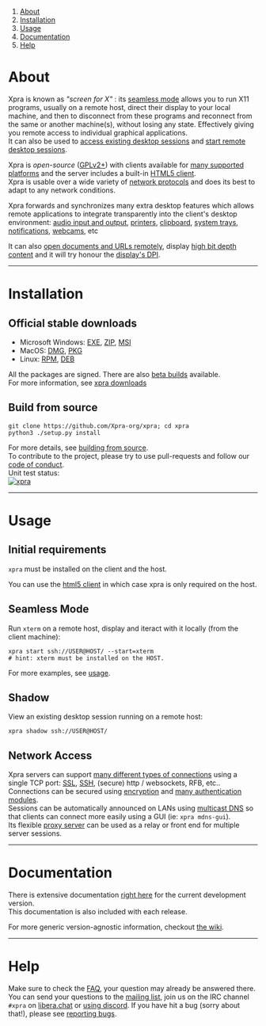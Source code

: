 1. [About](#about)
2. [Installation](#installation)
3. [Usage](#usage)
4. [Documentation](#documentation)
5. [Help](#help)

# About
Xpra is known as _"screen for X"_ : its [seamless mode](./docs/Usage/Seamless.md) allows you to run X11 programs,
usually on a remote host, direct their display to your local machine,
and then to disconnect from these programs and reconnect from the same or another machine(s),
without losing any state.
Effectively giving you remote access to individual graphical applications.  
It can also be used to
[access existing desktop sessions](./docs/Usage/Shadow-Server.md) and [start remote desktop sessions](./docs/Usage/Start-Desktop.md).

Xpra is _open-source_ ([GPLv2+](./COPYING)) with clients available for [many supported platforms](https://github.com/Xpra-org/xpra/wiki/Platforms)
and the server includes a built-in [HTML5 client](https://github.com/Xpra-org/xpra-html5).  
Xpra is usable over a wide variety of [network protocols](./docs/Network/README.md) and does its best to adapt to any network conditions.

Xpra forwards and synchronizes many extra desktop features which allows remote applications to integrate transparently into the client's desktop environment:
[audio input and output](./docs/Features/Audio.md), [printers](./docs/Features/Printing.md), [clipboard](./docs/Features/Clipboard.md),
[system trays](./docs/Features/System-Tray.md), [notifications](./docs/Features/Notifications.md), [webcams](./docs/Features/Webcam.md), etc

It can also [open documents and URLs remotely](./docs/Features/File-Transfers.md), display [high bit depth content](./docs/Features/Image-Depth.md) and it will try honour the [display's DPI](./docs/Features/DPI.md).

---

# Installation
## Official stable downloads
* Microsoft Windows: [EXE](https://xpra.org/dists/windows/Xpra-x86_64_Setup.exe), [ZIP](https://xpra.org/dists/windows/Xpra.zip), [MSI](https://xpra.org/dists/windows/Xpra-x86_64.msi)
* MacOS: [DMG](https://xpra.org/dists/MacOS/x86_64/Xpra.dmg), [PKG](https://xpra.org/dists/osx/x86_64/Xpra.pkg)
* Linux: [RPM](https://github.com/Xpra-org/xpra/wiki/Download#-for-rpm-distributions), [DEB](https://github.com/Xpra-org/xpra/wiki/Download#-for-debian-based-distributions)

All the packages are signed. There are also [beta builds](https://xpra.org/beta) available.  
For more information, see [xpra downloads](https://github.com/Xpra-org/xpra/wiki/Download)

## Build from source
```
git clone https://github.com/Xpra-org/xpra; cd xpra
python3 ./setup.py install
```
For more details, see [building from source](https://github.com/Xpra-org/xpra/tree/master/docs/Build).  
To contribute to the project, please try to use pull-requests and follow our [code of conduct](./CODE_OF_CONDUCT.md).  
Unit test status:  
[![xpra](https://github.com/Xpra-org/xpra/actions/workflows/test.yml/badge.svg)](https://github.com/Xpra-org/xpra/actions/workflows/test.yml)

---

# Usage
## Initial requirements
`xpra` must be installed on the client and the host.  

You can use the [html5 client](https://github.com/Xpra-org/xpra-html5) in which case xpra is only required on the host.

## Seamless Mode
Run `xterm` on a remote host, display and iteract with it locally (from the client machine):
```
xpra start ssh://USER@HOST/ --start=xterm
# hint: xterm must be installed on the HOST.
```
For more examples, see [usage](./docs/Usage/README.md).

## Shadow
View an existing desktop session running on a remote host:
```
xpra shadow ssh://USER@HOST/
```

## Network Access
Xpra servers can support [many different types of connections](./docs/Network/README.md) using a single TCP port:
[SSL](./docs/Network/SSL.md), [SSH](./docs/Network/SSH.md), (secure) http / websockets, RFB, etc..\
Connections can be secured using [encryption](./docs/Network/Encryption.md) and [many authentication modules](./docs/Usage/Authentication.md).\
Sessions can be automatically announced on LANs using [multicast DNS](./docs/Network/Multicast-DNS.md)
so that clients can connect more easily using a GUI (ie: `xpra mdns-gui`).\
Its flexible [proxy server](./docs/Usage/Proxy-Server.md) can be used as a relay or front end for multiple server sessions.

---

# Documentation
There is extensive documentation [right here](./docs) for the current development version.  
This documentation is also included with each release.  

For more generic version-agnostic information, checkout [the wiki](https://github.com/Xpra-org/xpra/wiki).

---

# Help
Make sure to check the [FAQ](https://github.com/Xpra-org/xpra/blob/master/docs/FAQ.md), your question may already be answered there.  
You can send your questions to the [mailing list](http://lists.devloop.org.uk/mailman/listinfo/shifter-users), join us on the IRC channel `#xpra` on [libera.chat](https://libera.chat)
or [using discord](https://discord.gg/gjrJRy88).
If you have hit a bug (sorry about that!), please see [reporting bugs](https://github.com/Xpra-org/xpra/wiki/Reporting-Bugs).
